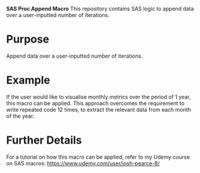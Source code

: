 **SAS Proc Append Macro**
This repository contains SAS logic to append data over a user-inputted number of iterations. 

# Purpose
Append data over a user-inputted number of iterations. 

# Example
If the user would like to visualise monthly metrics over the period of 1 year, this macro can be applied. This approach overcomes the requirement to write repeated code 12 times, to extract the relevant data from each month of the year.

# Further Details
For a tutorial on how this macro can be applied, refer to my Udemy course on SAS macros:
https://www.udemy.com/user/josh-pearce-8/
